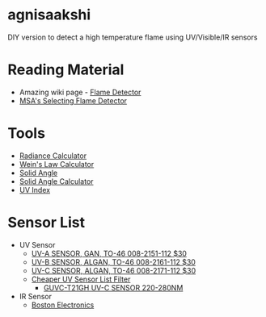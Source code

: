 # agnisaakshi
DIY version to detect a high temperature flame using UV/Visible/IR sensors

# Reading Material
* Amazing wiki page - [Flame Detector](https://en.wikipedia.org/wiki/Flame_detector)
* [MSA's Selecting Flame Detector](https://github.com/wcklyaditya/ikshana/blob/main/reading_material/07_2000.pdf)

# Tools
* [Radiance Calculator](https://astrogeology.usgs.gov/tools/thermal-radiance-calculator/)
* [Wein's Law Calculator](https://www.omnicalculator.com/physics/wiens-law)
* [Solid Angle](https://en.wikipedia.org/wiki/Solid_angle)
* [Solid Angle Calculator](https://rechneronline.de/winkel/solid-angle.php)
* [UV Index](https://en.wikipedia.org/wiki/Ultraviolet_index)


# Sensor List
* UV Sensor
  * [UV-A SENSOR, GAN, TO-46 008-2151-112 $30](https://www.digikey.com/en/products/detail/advanced-photonix/008-2151-112/10294600)
  * [UV-B SENSOR, ALGAN, TO-46 008-2161-112 $30](https://www.digikey.com/en/products/detail/advanced-photonix/008-2161-112/10294601)
  * [UV-C SENSOR, ALGAN, TO-46 008-2171-112 $30](https://www.digikey.com/en/products/detail/advanced-photonix/008-2171-112/10294612)
  * [Cheaper UV Sensor List Filter](https://www.digikey.com/en/products/filter/optical-sensors-photodiodes/543?s=N4IgjCBcpgrADAFiqAxlAZgQwDYGcBTAGhAHsoBtcReAdloGYQSwb7kXFYAmW2Z6rQCcYWgMTdEADmEDWwsFLmIFQuQgBsQjeoaxp4yTKUBdEgAcALlBABlSwCcAlgDsA5iAC%2BLIVLXQQdEhsfGIyShB4EDMQKxt7Z3cvEgBabhRAqEcAVzDySCp%2BE09vEB0ApwATGxSweAgLa0gQAUsAT3MCGyw8dBKgA)
    * [GUVC-T21GH UV-C SENSOR 220-280NM](https://www.digikey.com/en/products/detail/genicom-co-ltd/GUVC-T21GH/10474927)
* IR Sensor
  * [Boston Electronics](https://www.boselec.com/)

